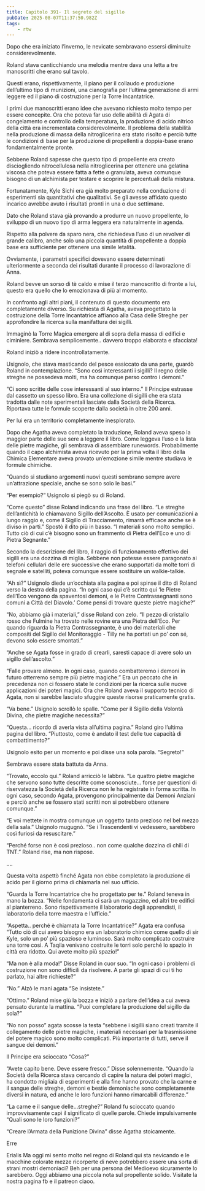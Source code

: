 ```yaml
---
title: Capitolo 391- Il segreto del sigillo
pubDate: 2025-08-07T11:37:50.982Z
tags:
    - rtw
---
```



















Dopo che era iniziato l’inverno, le nevicate sembravano essersi diminuite considerevolmente.


Roland stava canticchiando una melodia mentre dava una letta a tre manoscritti che erano sul tavolo.


Questi erano, rispettivamente, il piano per il collaudo e produzione dell’ultimo tipo di munizioni, una cianografia per l’ultima generazione di armi leggere ed il piano di costruzione per la Torre Incantatrice.


I primi due manoscritti erano idee che avevano richiesto molto tempo per essere concepite. Ora che poteva far uso delle abilità di Agata di congelamento e controllo della temperatura, la produzione di acido nitrico della città era incrementata considerevolmente. Il problema della stabilità nella produzione di massa della nitroglicerina era stato risolto e perciò tutte le condizioni di base per la produzione di propellenti a doppia-base erano fondamentalmente pronte.


Sebbene Roland sapesse che questo tipo di propellente era creato disciogliendo nitrocellulosa nella nitroglicerina per ottenere una gelatina viscosa che poteva essere fatta a fette o granulata, aveva comunque bisogno di un alchimista per testare e scoprire le percentuali della mistura.


Fortunatamente, Kyle Sichi era già molto preparato nella conduzione di esperimenti sia quantitativi che qualitativi. Se gli avesse affidato questo incarico avrebbe avuto i risultati pronti in una o due settimane.


Dato che Roland stava già provando a produrre un nuovo propellente, lo sviluppo di un nuovo tipo di arma leggera era naturalmente in agenda.


Rispetto alla polvere da sparo nera, che richiedeva l’uso di un revolver di grande calibro, anche solo una piccola quantità di propellente a doppia base era sufficiente per ottenere una simile letalità.


Ovviamente, i parametri specifici dovevano essere determinati ulteriormente a seconda dei risultati durante il processo di lavorazione di Anna.


Roland bevve un sorso di tè caldo e mise il terzo manoscritto di fronte a lui, questo era quello che lo emozionava di più al momento.


In confronto agli altri piani, il contenuto di questo documento era completamente diverso. Su richiesta di Agatha, aveva progettato la costruzione della Torre Incantatrice affianco alla Casa delle Streghe per approfondire la ricerca sulla manifattura dei sigilli.


Immaginò la Torre Magica emergere al di sopra della massa di edifici e ciminiere. Sembrava semplicemente.. davvero troppo elaborata e sfacciata!


Roland iniziò a ridere incontrollatamente.


Usignolo, che stava masticando del pesce essiccato da una parte, guardò Roland in contemplazione. “Sono così interessanti i sigilli? Il regno delle streghe ne possedeva molti, ma ha comunque perso contro i demoni.”


“Ci sono scritte delle cose interessanti al suo interno.” Il Principe estrasse dal cassetto un spesso libro. Era una collezione di sigilli che era stata tradotta dalle note sperimentali lasciate dalla Società della Ricerca. Riportava tutte le formule scoperte dalla società in oltre 200 anni.


Per lui era un territorio completamente inesplorato.


Dopo che Agatha aveva completato la traduzione, Roland aveva speso la maggior parte delle sue sere a leggere il libro. Come leggeva l’uso e la lista delle pietre magiche, gli sembrava di assemblare runewords. Probabilmente quando il capo alchimista aveva ricevuto per la prima volta il libro della Chimica Elementare aveva provato un’emozione simile mentre studiava le formule chimiche.


“Quando si studiano argomenti nuovi questi sembrano sempre avere un’attrazione speciale, anche se sono solo le basi.”


“Per esempio?” Usignolo si piegò su di Roland.


“Come questo” disse Roland indicando una frase del libro. “Le streghe dell’antichità lo chiamavano Sigillo dell’Ascolto. È usato per comunicazioni a lungo raggio e, come il Sigillo di Tracciamento, rimarrà efficace anche se è diviso in parti.” Spostò il dito più in basso. “I materiali sono molto semplici. Tutto ciò di cui c’è bisogno sono un frammento di Pietra dell’Eco e uno di Pietra Segnante.”


Secondo la descrizione del libro, il raggio di funzionamento effettivo dei sigilli era una dozzina di miglia. Sebbene non potesse essere paragonato ai telefoni cellulari delle ere successive che erano supportati da molte torri di segnale e satelliti, poteva comunque essere sostituire un walkie-talkie.


“Ah sì?” Usignolo diede un’occhiata alla pagina e poi spinse il dito di Roland verso la destra della pagina. “In ogni caso qui c’è scritto qui ‘le Pietre dell’Eco vengono da spaventosi demoni, e le Pietre Contrassegnanti sono comuni a Città del Diavolo.’ Come pensi di trovare queste pietre magiche?”


“No, abbiamo già i materiali,” disse Roland con zelo. “Il pezzo di cristallo rosso che Fulmine ha trovato nelle rovine era una Pietra dell’Eco. Per quando riguarda la Pietra Contrassegnante, è uno dei materiali che compositi del Sigillo del Monitoraggio - Tilly ne ha portati un po’ con sé, devono solo essere smontati.”


“Anche se Agata fosse in grado di crearli, saresti capace di avere solo un sigillo dell’ascolto.”


“Falle provare almeno. In ogni caso, quando combatteremo i demoni in futuro otterremo sempre più pietre magiche.” Era un peccato che in precedenza non ci fossero state le condizioni per la ricerca sulle nuove applicazioni dei poteri magici. Ora che Roland aveva il supporto tecnico di Agata, non si sarebbe lasciato sfuggire queste risorse praticamente gratis.


“Va bene.” Usignolo scrollò le spalle. “Come per il Sigillo della Volontà Divina, che pietre magiche necessita?”


“Questa... ricordo di averla vista all’ultima pagina.” Roland giro l’ultima pagina del libro. “Piuttosto, come è andato il test delle tue capacità di combattimento?”


Usignolo esito per un momento e poi disse una sola parola. “Segreto!”


Sembrava essere stata battuta da Anna.


“Trovato, eccolo qui.” Roland arricciò le labbra. “Le quattro pietre magiche che servono sono tutte descritte come sconosciute... forse per questioni di riservatezza la Società della Ricerca non le ha registrate in forma scritta. In ogni caso, secondo Agata, provengono principalmente dai Demoni Anziani e perciò anche se fossero stati scritti non si potrebbero ottenere comunque.”


“E voi mettete in mostra comunque un oggetto tanto prezioso nel bel mezzo della sala.” Usignolo mugugnò. “Se i Trascendenti vi vedessero, sarebbero così furiosi da resuscitare.”


“Perché forse non è così prezioso.. non come qualche dozzina di chili di TNT.” Roland rise, ma non rispose.


....






Questa volta aspettò finché Agata non ebbe completato la produzione di acido per il giorno prima di chiamarla nel suo ufficio.


“Guarda la Torre Incantatrice che ho progettato per te.” Roland teneva in mano la bozza. “Nelle fondamenta ci sarà un magazzino, ed altri tre edifici al pianterreno. Sono rispettivamente il laboratorio degli apprendisti, il laboratorio della torre maestra e l’ufficio.”


“Aspetta.. perché è chiamata la Torre Incantatrice?” Agata era confusa “Tutto ciò di cui avevo bisogno era un laboratorio chimico come quello di sir Kyle, solo un po’ più spazioso e luminoso. Sarà molto complicato costruire una torre così. A Taqila venivano costruite le torri solo perché lo spazio in città era ridotto. Qui avete molto più spazio!”


“Ma non è alla moda!” Disse Roland in cuor suo. “In ogni caso i problemi di costruzione non sono difficili da risolvere. A parte gli spazi di cui ti ho parlato, hai altre richieste?”


“No.” Alzò le mani agata “Se insistete.”


“Ottimo.” Roland mise giù la bozza e iniziò a parlare dell’idea a cui aveva pensato durante la mattina. “Puoi completare la produzione del sigillo da sola?”


“No non posso” agata scosse la testa “sebbene i sigilli siano creati tramite il collegamento delle pietre magiche, i materiali necessari per la trasmissione del potere magico sono molto complicati. Più importante di tutti, serve il sangue dei demoni.”


Il Principe era scioccato “Cosa?”


“Avete capito bene. Deve essere fresco.” Disse solennemente. “Quando la Società della Ricerca stava cercando di capire la natura dei poteri magici, ha condotto migliaia di esperimenti e alla fine hanno provato che la carne e il sangue delle streghe, demoni e bestie demoniache sono completamente diversi in natura, ed anche le loro funzioni hanno rimarcabili differenze.”


“La carne e il sangue delle...streghe?” Roland fu scioccato quando improvvisamente capì il significato di quelle parole. Chiede impulsivamente “Quali sono le loro funzioni?”


“Creare l’Armata della Punizione Divina” disse Agatha stoicamente.






Erre


 


 Erialis Ma oggi mi sento molto nel regno di Roland qui sta nevicando e le macchine colorate mezze ricorperte di neve potrebbero essere una sorta di strani mostri demoniaci? Beh per una persona del Medioevo sicuramente lo sarebbero. Oggi abbiamo una piccola nota sul propellente solido.  Visitate la nostra pagina fb e il patreon ciaoo.




                                


                                



